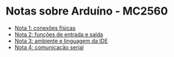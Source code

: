 # Notas sobre Arduíno - MC2560

- [Nota 1: conexões físicas](arduino_1.pdf)
- [Nota 2: funções de entrada e saída](arduino_2.pdf)
- [Nota 3: ambiente e linguagem da IDE](arduino_3.pdf)
- [Nota 4: comunicação serial](arduino_4.pdf)
